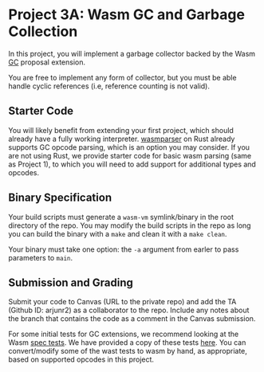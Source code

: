 # Project 3A: Wasm GC and Garbage Collection

In this project, you will implement a garbage collector backed by the Wasm 
[GC](https://github.com/webassembly/gc/) proposal extension.

You are free to implement any form of collector, but you must be able handle cyclic
references (i.e, reference counting is not valid).

## Starter Code

You will likely benefit from extending your first project, which should already have a fully working interpreter.
[wasmparser](https://docs.rs/wasmparser/latest/wasmparser/) on Rust already supports GC opcode 
parsing, which is an option you may consider.
If you are not using Rust, we provide starter code for basic wasm parsing (same as Project 1), 
  to which you will need to add support for additional types and opcodes.

## Binary Specification

Your build scripts must generate a `wasm-vm` symlink/binary in the root directory of the repo.
You may modify the build scripts in the repo as long you can build the binary with a `make`
and clean it with a `make clean`.

Your binary must take one option: the `-a` argument from earler to pass parameters to `main`.

## Submission and Grading

Submit your code to Canvas (URL to the private repo) and add the TA (Github ID: arjunr2) 
as a collaborator to the repo. Include any notes about the branch that contains the code
as a comment in the Canvas submission.

For some initial tests for GC extensions, we recommend looking at the Wasm [spec tests](https://github.com/WebAssembly/gc/tree/main/test/core/gc).
We have provided a copy of these tests [here](tests/wasttests).
You can convert/modify some of the wast tests to wasm by hand, as appropriate, based on supported opcodes in this project.
